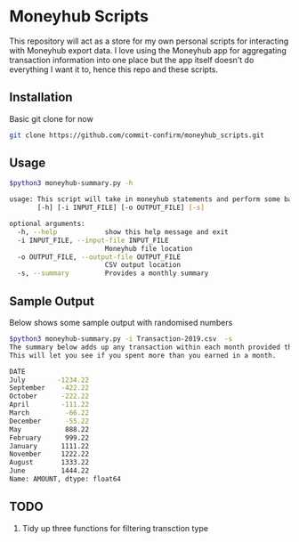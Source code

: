 # Moneyhub Scripts

This repository will act as a store for my own personal scripts for interacting with Moneyhub export data. I love using the Moneyhub app for aggregating transaction information into one place but the app itself doesn't do everything I want it to, hence this repo and these scripts.


## Installation

Basic git clone for now
```bash
git clone https://github.com/commit-confirm/moneyhub_scripts.git
```

## Usage

```bash
$python3 moneyhub-summary.py -h     

usage: This script will take in moneyhub statements and perform some basic analysis.
       [-h] [-i INPUT_FILE] [-o OUTPUT_FILE] [-s]

optional arguments:
  -h, --help            show this help message and exit
  -i INPUT_FILE, --input-file INPUT_FILE
                        Moneyhub file location
  -o OUTPUT_FILE, --output-file OUTPUT_FILE
                        CSV output location
  -s, --summary         Provides a monthly summary
```

## Sample Output
Below shows some sample output with randomised numbers

```bash
$python3 moneyhub-summary.py -i Transaction-2019.csv  -s
The summary below adds up any transaction within each month provided they are not "transfers".
This will let you see if you spent more than you earned in a month. 

DATE
July        -1234.22
September    -422.22
October      -222.22
April        -111.22
March         -66.22
December      -55.22
May           888.22
February      999.22
January      1111.22
November     1222.22
August       1333.22
June         1444.22
Name: AMOUNT, dtype: float64
```


## TODO
1) Tidy up three functions for filtering transction type